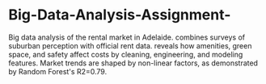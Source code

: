 # Big-Data-Analysis-Assignment-
Big data analysis of the rental market in Adelaide. combines surveys of suburban perception with official rent data. reveals how amenities, green space, and safety affect costs by cleaning, engineering, and modeling features. Market trends are shaped by non-linear factors, as demonstrated by Random Forest's R2=0.79.
